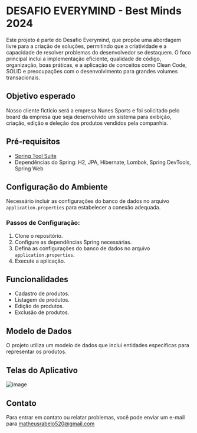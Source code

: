 # DESAFIO EVERYMIND - Best Minds 2024

Este projeto é parte do Desafio Everymind, que propõe uma abordagem livre para a criação de soluções, permitindo que a criatividade e a capacidade de resolver problemas do desenvolvedor se destaquem.
O foco principal inclui a implementação eficiente, qualidade de código, organização, boas práticas, e a aplicação de conceitos como Clean Code, SOLID e preocupações com o desenvolvimento para grandes volumes transacionais.

## Objetivo esperado 
Nosso cliente fictício será a empresa Nunes Sports e foi solicitado pelo board da empresa que seja desenvolvido um sistema para exibição, criação, edição e deleção dos produtos vendidos pela companhia.

## Pré-requisitos
- [Spring Tool Suite](https://spring.io/tools) 
- Dependências do Spring: H2, JPA, Hibernate, Lombok, Spring DevTools, Spring Web
  
## Configuração do Ambiente 
Necessário incluir as configurações do banco de dados no arquivo `application.properties` para estabelecer a conexão adequada.

### Passos de Configuração:
1. Clone o repositório.
2. Configure as dependências Spring necessárias.
3. Defina as configurações do banco de dados no arquivo `application.properties`.
4. Execute a aplicação.

## Funcionalidades
- Cadastro de produtos.
- Listagem de produtos.
- Edição de produtos.
- Exclusão de produtos.

## Modelo de Dados
O projeto utiliza um modelo de dados que inclui entidades específicas para representar os produtos.

## Telas do Aplicativo
![image](https://github.com/theus520/CRUD-PRODUTOS/assets/54688160/915c41a3-f1fb-4781-a13f-5ef33ffab38f)

## Contato
Para entrar em contato ou relatar problemas, você pode enviar um e-mail para matheusrabelo520@gmail.com

